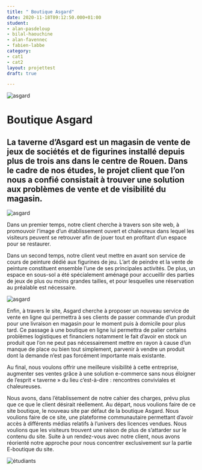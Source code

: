 ```yaml
---
title: " Boutique Asgard"
date: 2020-11-18T09:12:50.000+01:00
student:
- alan-pasdeloup
- bilal-haouchine
- alan-favennec
- fabien-labbe
category:
- cat1
- cat2
layout: projettest
draft: true

---
```

![asgard](/imagesprojets/Boutique-Asgard/images/asgard01.png)

# Boutique Asgard

## La taverne d’Asgard est un magasin de vente de jeux de sociétés et de figurines installé depuis plus de trois ans dans le centre de Rouen. Dans le cadre de nos études, le projet client que l’on nous a confié consistait à trouver une solution aux problèmes de vente et de visibilité du magasin.

![asgard](/imagesprojets/Boutique-Asgard/images/asgard03.png)

Dans un premier temps, notre client cherche à travers son site web, à promouvoir l’image d’un établissement ouvert et chaleureux dans lequel les visiteurs peuvent se retrouver afin de jouer tout en profitant d’un espace pour se restaurer.

Dans un second temps, notre client veut mettre en avant son service de cours de peinture dédié aux figurines de jeu. L’art de peindre et la vente de peinture constituent ensemble l’une de ses principales activités. De plus, un espace en sous-sol a été spécialement aménagé pour accueillir des parties de jeux de plus ou moins grandes tailles, et pour lesquelles une réservation au préalable est nécessaire.

![asgard](/imagesprojets/Boutique-Asgard/images/asgard02.png)

Enfin, à travers le site, Asgard cherche à proposer un nouveau service de vente en ligne qui permettra à ses clients de passer commande d’un produit pour une livraison en magasin pour le moment puis à domicile pour plus tard. Ce passage à une boutique en ligne lui permettra de palier certains problèmes logistiques et financiers notamment le fait d’avoir en stock un produit que l’on ne peut pas nécessairement mettre en rayon à cause d’un manque de place ou bien tout simplement, parvenir à vendre un produit dont la demande n’est pas forcément importante mais existante.

Au final, nous voulons offrir une meilleure visibilité à cette entreprise, augmenter ses ventes grâce à une solution e-commerce sans nous éloigner de l’esprit « taverne » du lieu c’est-à-dire : rencontres conviviales et chaleureuses.

Nous avons, dans l’établissement de notre cahier des charges, prévu plus que ce que le client désirait réellement. Au départ, nous voulions faire de ce site boutique, le nouveau site par défaut de la boutique Asgard. Nous voulions faire de ce site, une plateforme communautaire permettant d’avoir accès à différents médias relatifs à l’univers des licences vendues. Nous voulions que les visiteurs trouvent une raison de plus de s’attarder sur le contenu du site. Suite à un rendez-vous avec notre client, nous avons réorienté notre approche pour nous concentrer exclusivement sur la partie E-boutique du site.

![étudiants](/imagesprojets/Boutique-Asgard/participants/allanpasdeloupwd.png)